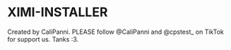 # XIMI-INSTALLER
Created by CaliPanni.
PLEASE follow @CaliPanni and @cpstest_ on TikTok for support us. Tanks :3.
